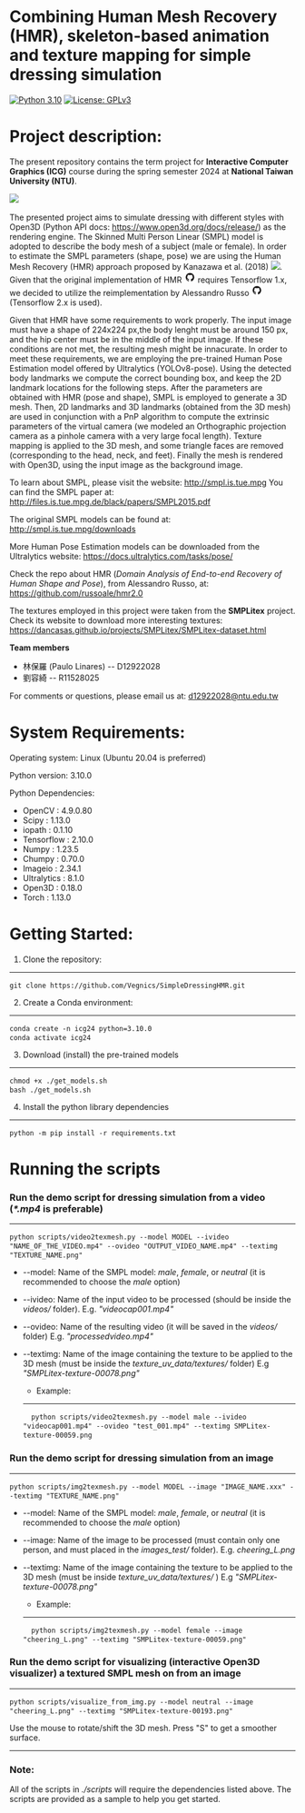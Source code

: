 # Combining Human Mesh Recovery (HMR), skeleton-based animation and texture mapping for simple dressing simulation

[![Python 3.10](https://img.shields.io/badge/python-+3.10-blue.svg)]()
[![License: GPLv3](https://img.shields.io/badge/License-GPLv3-yellow.svg)](LICENSE)

Project description:
========
The present repository contains the term project for **Interactive Computer Graphics (ICG)** course during the spring semester 2024 at **National Taiwan University (NTU)**.

<img src="./imgs/results_1.gif" height="400">

The presented project aims to simulate dressing with different styles with Open3D (Python API docs: https://www.open3d.org/docs/release/) as the rendering engine. The Skinned Multi Person Linear (SMPL) model is adopted to describe the body mesh of a subject (male or female). In order to estimate the SMPL parameters (shape, pose) we are using the Human Mesh Recovery (HMR) approach proposed by Kanazawa et al. (2018) <a href="https://openaccess.thecvf.com/content_cvpr_2018/html/Kanazawa_End-to-End_Recovery_of_CVPR_2018_paper.html" alt="Releases"><img src="https://img.shields.io/badge/[paper]-8A2BE2"/></a>. Given that the original implementation of HMR <a href="https://github.com/akanazawa/hmr" alt="Forks"><img src="imgs/github.png" alt="drawing" width=20/></a> requires Tensorflow 1.x, we decided to utilize the reimplementation by Alessandro Russo <a href="https://github.com/russoale/hmr2.0" alt="Forks"><img src="imgs/github.png" alt="drawing" width=20/></a> (Tensorflow 2.x is used). 

Given that HMR have some requirements to work properly. The input image must have a shape of 224x224 px,the body lenght must be around 150 px, and the hip center must be in the middle of the input image. If these conditions are not met, the resulting mesh might be innacurate. In order to meet these requirements, we are employing the pre-trained Human Pose Estimation model offered by Ultralytics (YOLOv8-pose). Using the detected body landmarks we compute the correct bounding box, and keep the 2D landmark locations for the following steps.  After the parameters are obtained with HMR (pose and shape), SMPL is employed to generate a 3D mesh. Then, 2D landmarks and 3D landmarks (obtained from the 3D mesh) are used in conjunction with a PnP algorithm to compute the extrinsic parameters of the virtual camera (we modeled an Orthographic projection camera as a pinhole camera with a very large focal length). Texture mapping is applied to the 3D mesh, and some triangle faces are removed (corresponding to the head, neck, and feet). Finally the mesh is rendered with Open3D, using the input image as the background image.   


To learn about SMPL, please visit the website: http://smpl.is.tue.mpg
You can find the SMPL paper at: http://files.is.tue.mpg.de/black/papers/SMPL2015.pdf

The original SMPL models can be found at: http://smpl.is.tue.mpg/downloads

More Human Pose Estimation models can be downloaded from the Ultralytics website: https://docs.ultralytics.com/tasks/pose/

Check the repo about HMR (*Domain Analysis of End-to-end Recovery of Human Shape and Pose*), from Alessandro Russo, at: https://github.com/russoale/hmr2.0

The textures employed in this project were taken from the **SMPLitex** project. Check its website to download more interesting textures: https://dancasas.github.io/projects/SMPLitex/SMPLitex-dataset.html
 



**Team members**
- 林保羅 (Paulo Linares) -- D12922028
- 劉容綺 -- R11528025

For comments or questions, please email us at: d12922028@ntu.edu.tw



System Requirements:
====================
Operating system: Linux (Ubuntu 20.04 is preferred)

Python version: 3.10.0

Python Dependencies:
- OpenCV		: 4.9.0.80
- Scipy			: 1.13.0
- iopath		: 0.1.10
- Tensorflow	: 2.10.0
- Numpy			: 1.23.5
- Chumpy		: 0.70.0
- Imageio		: 2.34.1
- Ultralytics	: 8.1.0
- Open3D		: 0.18.0
- Torch			: 1.13.0


Getting Started:
================

1. Clone the repository:
--------------------
	git clone https://github.com/Vegnics/SimpleDressingHMR.git


2. Create a Conda environment:
----------------------
	conda create -n icg24 python=3.10.0
	conda activate icg24

3. Download (install) the pre-trained models
----------------------
	chmod +x ./get_models.sh
	bash ./get_models.sh

4. Install the python library dependencies
----------------------
	python -m pip install -r requirements.txt

Running the scripts
=======================
###  Run the demo script for dressing simulation from a video (_*.mp4_ is preferable)
------------------------
	python scripts/video2texmesh.py --model MODEL --ivideo "NAME_OF_THE_VIDEO.mp4" --ovideo "OUTPUT_VIDEO_NAME.mp4" --textimg "TEXTURE_NAME.png"

* --model: Name of the SMPL model: *male*, *female*, or  *neutral* (it is recommended to choose the *male* option)

* --ivideo: Name of the input video to be processed (should be inside the _videos/_  folder). E.g. *"videocap001.mp4"*

* --ovideo: Name of the resulting video (it will be saved in the _videos/_ folder) E.g. *"processedvideo.mp4"*

* --textimg: Name of the image containing the texture to be applied to the 3D mesh (must be inside the *texture_uv_data/textures/* folder) E.g *"SMPLitex-texture-00078.png"*

	* Example: 
	------------	
		python scripts/video2texmesh.py --model male --ivideo "videocap001.mp4" --ovideo "test_001.mp4" --textimg SMPLitex-texture-00059.png


###  Run the demo script for dressing simulation from an image
-------------------
	python scripts/img2texmesh.py --model MODEL --image "IMAGE_NAME.xxx" --textimg "TEXTURE_NAME.png"

* --model: 	Name of the SMPL model: *male*, *female*, or  *neutral* (it is recommended to choose the *male* option)

* --image: Name of the image to be processed (must contain only one person, and must placed in the *images_test/* folder). E.g. *cheering_L.png*

* --textimg: Name of the image containing the texture to be applied to the 3D mesh (must be inside *texture_uv_data/textures/* ) E.g *"SMPLitex-texture-00078.png"*

	* Example:
	------------
		python scripts/img2texmesh.py --model female --image "cheering_L.png" --textimg "SMPLitex-texture-00059.png"

###  Run the demo script for visualizing (interactive Open3D visualizer) a textured SMPL mesh on from an image
-------------------

	python scripts/visualize_from_img.py --model neutral --image "cheering_L.png" --textimg "SMPLitex-texture-00193.png"

Use the mouse to rotate/shift the 3D mesh. Press "S" to get a smoother surface.

--------------------------------
### Note:
All of the scripts in _./scripts_  will require the dependencies listed above. The scripts are provided as a sample to help you get started. 

